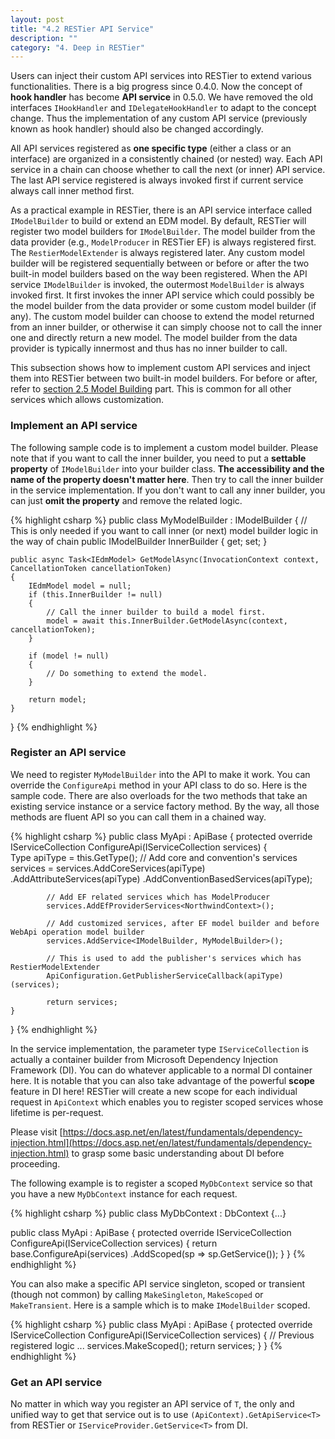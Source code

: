 ```yaml
---
layout: post
title: "4.2 RESTier API Service"
description: ""
category: "4. Deep in RESTier"
---
```


Users can inject their custom API services into RESTier to extend various functionalities. There is a big progress since 0.4.0. Now the concept of **hook handler** has become **API service** in 0.5.0. We have removed the old interfaces `IHookHandler` and `IDelegateHookHandler` to adapt to the concept change. Thus the implementation of any custom API service (previously known as hook handler) should also be changed accordingly.

All API services registered as **one specific type** (either a class or an interface) are organized in a consistently chained (or nested) way. Each API service in a chain can choose whether to call the next (or inner) API service. The last API service registered is always invoked first if current service always call inner method first.

As a practical example in RESTier, there is an API service interface called `IModelBuilder` to build or extend an EDM model. By default, RESTier will register two model builders for `IModelBuilder`. The model builder from the data provider (e.g., `ModelProducer` in RESTier EF) is always registered first. The `RestierModelExtender` is always registered later. Any custom model builder will be registered sequentially between or before or after the two built-in model builders based on the way been registered. When the API service `IModelBuilder` is invoked, the outermost `ModelBuilder` is always invoked first. It first invokes the inner API service which could possibly be the model builder from the data provider or some custom model builder (if any). The custom model builder can choose to extend the model returned from an inner builder, or otherwise it can simply choose not to call the inner one and directly return a new model. The model builder from the data provider is typically innermost and thus has no inner builder to call.

This subsection shows how to implement custom API services and inject them into RESTier between two built-in model builders. For before or after, refer to [section 2.5 Model Building](http://odata.github.io/RESTier/v0.6/#02-05-Model-building-0-5-0) part. This is common for all other services which allows customization.

### Implement an API service
The following sample code is to implement a custom model builder. Please note that if you want to call the inner builder, you need to put a **settable property** of `IModelBuilder` into your builder class. **The accessibility and the name of the property doesn't matter here**. Then try to call the inner builder in the service implementation. If you don't want to call any inner builder, you can just **omit the property** and remove the related logic.

{% highlight csharp %}
public class MyModelBuilder : IModelBuilder
{
    // This is only needed if you want to call inner (or next) model builder logic in the way of chain 
    public IModelBuilder InnerBuilder { get; set; }

    public async Task<IEdmModel> GetModelAsync(InvocationContext context, CancellationToken cancellationToken)
    {
        IEdmModel model = null;
        if (this.InnerBuilder != null)
        {
            // Call the inner builder to build a model first.
            model = await this.InnerBuilder.GetModelAsync(context, cancellationToken);
        }
        
        if (model != null)
        {
            // Do something to extend the model.
        }

        return model;
    }
}
{% endhighlight %}

### Register an API service
We need to register `MyModelBuilder` into the API to make it work. You can override the `ConfigureApi` method in your API class to do so. Here is the sample code. There are also overloads for the two methods that take an existing service instance or a service factory method. By the way, all those methods are fluent API so you can call them in a chained way.

{% highlight csharp %}
public class MyApi : ApiBase
{
    protected override IServiceCollection ConfigureApi(IServiceCollection services)
    {        
            Type apiType = this.GetType();
            // Add core and convention's services
            services = services.AddCoreServices(apiType)
                .AddAttributeServices(apiType)
                .AddConventionBasedServices(apiType);

            // Add EF related services which has ModelProducer
            services.AddEfProviderServices<NorthwindContext>();

            // Add customized services, after EF model builder and before WebApi operation model builder
            services.AddService<IModelBuilder, MyModelBuilder>();

            // This is used to add the publisher's services which has RestierModelExtender
            ApiConfiguration.GetPublisherServiceCallback(apiType)(services);

            return services;
    }
}
{% endhighlight %}


In the service implementation, the parameter type `IServiceCollection` is actually a container builder from Microsoft Dependency Injection Framework (DI). You can do whatever applicable to a normal DI container here. It is notable that you can also take advantage of the powerful **scope** feature in DI here! RESTier will create a new scope for each individual request in `ApiContext` which enables you to register scoped services whose lifetime is per-request.

Please visit [https://docs.asp.net/en/latest/fundamentals/dependency-injection.html](https://docs.asp.net/en/latest/fundamentals/dependency-injection.html) to grasp some basic understanding about DI before proceeding.

The following example is to register a scoped `MyDbContext` service so that you have a new `MyDbContext` instance for each request.

{% highlight csharp %}
public class MyDbContext : DbContext {...}

public class MyApi : ApiBase
{
    protected override IServiceCollection ConfigureApi(IServiceCollection services)
    {
        return base.ConfigureApi(services)
            .AddScoped<MyDbContext>(sp => sp.GetService<T>());
    }
}
{% endhighlight %}

You can also make a specific API service singleton, scoped or transient (though not common) by calling `MakeSingleton`, `MakeScoped` or `MakeTransient`. Here is a sample which is to make `IModelBuilder` scoped.

{% highlight csharp %}
public class MyApi : ApiBase
{
    protected override IServiceCollection ConfigureApi(IServiceCollection services)
    {
        // Previous registered logic
        ...
        services.MakeScoped<IModelBuilder>();
        return services;
    }
}
{% endhighlight %}

### Get an API service
No matter in which way you register an API service of `T`, the only and unified way to get that service out is to use `(ApiContext).GetApiService<T>` from RESTier or `IServiceProvider.GetService<T>` from DI.